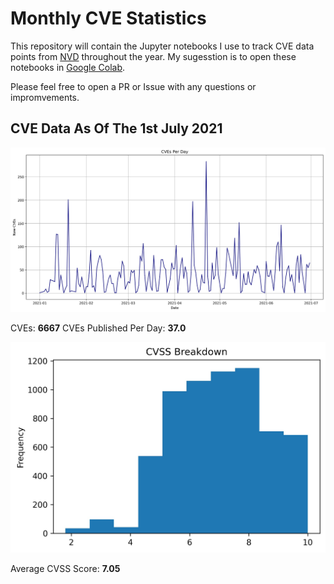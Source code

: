 # Monthly CVE Statistics

This repository will contain the Jupyter notebooks I use to track CVE data points from [NVD](https://nvd.nist.gov/) throughout the year. My sugesstion is to open these notebooks in [Google Colab](https://colab.google.com).

Please feel free to open a PR or Issue with any questions or impromvements.

## CVE Data As Of The 1st July 2021

![CVE Graph](2021/2021.jpg "CVE Graph")

CVEs: **6667**
CVEs Published Per Day: **37.0**

![CVSS Graph](2021/2021CVSS.jpg "CVSS Graph")

Average CVSS Score:
**7.05**
